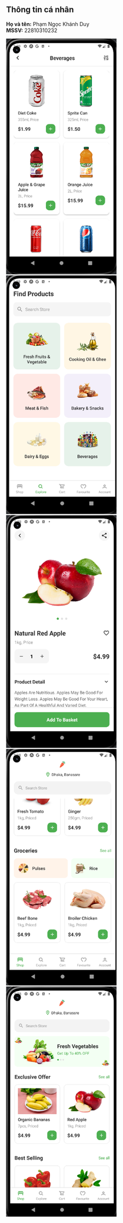 ## Thông tin cá nhân

**Họ và tên:** Phạm Ngọc Khánh Duy  
**MSSV:** 22810310232

<img src="./assets/image1.png" alt="Screenshot" width="300" />
<img src="./assets/image2.png" alt="Screenshot" width="300" />
<img src="./assets/image3.png" alt="Screenshot" width="300" />
<img src="./assets/image4.png" alt="Screenshot" width="300" />
<img src="./assets/image5.png" alt="Screenshot" width="300" />
